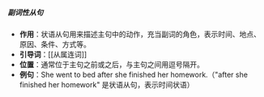 ##### 副词性从句
- **作用**：状语从句用来描述主句中的动作，充当副词的角色，表示时间、地点、原因、条件、方式等。
- **引导词**：[[从属连词]]
- **位置**：通常位于主句之前或之后，与主句之间用逗号隔开。
- **例句**：She went to bed after she finished her homework.（"after she finished her homework" 是状语从句，表示时间状语）